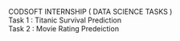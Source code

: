 CODSOFT INTERNSHIP ( DATA SCIENCE TASKS )
<br>
Task 1 : Titanic Survival Prediction
<br>
Task 2 : Movie Rating Predeiction
